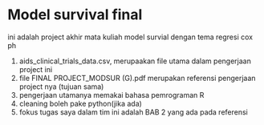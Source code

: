# Model survival final

ini adalah project akhir mata kuliah model survial dengan tema regresi cox ph

1. aids_clinical_trials_data.csv, merupaakan file utama dalam pengerjaan project ini
2. file FINAL PROJECT_MODSUR (G).pdf merupakan referensi pengerjaan project nya (tujuan sama)
3. pengerjaan utamanya memakai bahasa pemrograman R
4. cleaning boleh pake python(jika ada)
5. fokus tugas saya dalam tim ini adalah BAB 2 yang ada pada referensi
